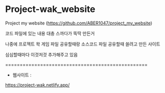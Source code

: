 # Project-wak_website

Project my website (https://github.com/ABER1047/project_my_website) 

코드 파일에 있는 내용 대충 스까다가 뚝딱 만든거

나중에 프로젝트 왁 게임 파일 공유할때랑 소스코드 파일 공유할때 쓸려고 만든 사이트

심심할때마다 이것저것 추가해주고 있음

=================================================

- 웹사이트 :

https://project-wak.netlify.app/
